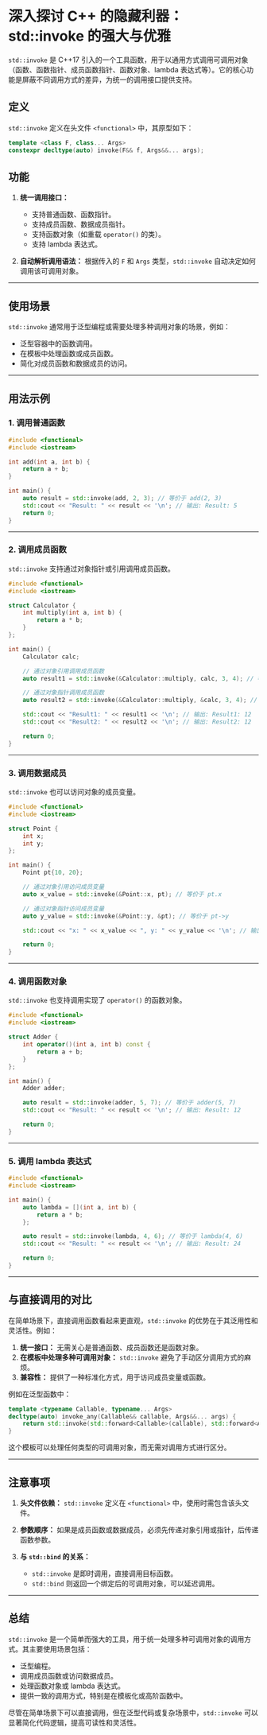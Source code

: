 # 深入探讨 C++ 的隐藏利器：std::invoke 的强大与优雅

`std::invoke` 是 C++17 引入的一个工具函数，用于以通用方式调用可调用对象（函数、函数指针、成员函数指针、函数对象、lambda 表达式等）。它的核心功能是屏蔽不同调用方式的差异，为统一的调用接口提供支持。

## **定义**
`std::invoke` 定义在头文件 `<functional>` 中，其原型如下：

```cpp
template <class F, class... Args>
constexpr decltype(auto) invoke(F&& f, Args&&... args);
```

## **功能**
1. **统一调用接口：** 
   - 支持普通函数、函数指针。
   - 支持成员函数、数据成员指针。
   - 支持函数对象（如重载 `operator()` 的类）。
   - 支持 lambda 表达式。
   
2. **自动解析调用语法：**
   根据传入的 `F` 和 `Args` 类型，`std::invoke` 自动决定如何调用该可调用对象。

---

## **使用场景**
`std::invoke` 通常用于泛型编程或需要处理多种调用对象的场景，例如：
- 泛型容器中的函数调用。
- 在模板中处理函数或成员函数。
- 简化对成员函数和数据成员的访问。

---

## **用法示例**

### **1. 调用普通函数**
```cpp
#include <functional>
#include <iostream>

int add(int a, int b) {
    return a + b;
}

int main() {
    auto result = std::invoke(add, 2, 3); // 等价于 add(2, 3)
    std::cout << "Result: " << result << '\n'; // 输出: Result: 5
    return 0;
}
```

---

### **2. 调用成员函数**
`std::invoke` 支持通过对象指针或引用调用成员函数。

```cpp
#include <functional>
#include <iostream>

struct Calculator {
    int multiply(int a, int b) {
        return a * b;
    }
};

int main() {
    Calculator calc;

    // 通过对象引用调用成员函数
    auto result1 = std::invoke(&Calculator::multiply, calc, 3, 4); // 等价于 calc.multiply(3, 4)

    // 通过对象指针调用成员函数
    auto result2 = std::invoke(&Calculator::multiply, &calc, 3, 4); // 等价于 calc->multiply(3, 4)

    std::cout << "Result1: " << result1 << '\n'; // 输出: Result1: 12
    std::cout << "Result2: " << result2 << '\n'; // 输出: Result2: 12

    return 0;
}
```

---

### **3. 调用数据成员**
`std::invoke` 也可以访问对象的成员变量。

```cpp
#include <functional>
#include <iostream>

struct Point {
    int x;
    int y;
};

int main() {
    Point pt{10, 20};

    // 通过对象引用访问成员变量
    auto x_value = std::invoke(&Point::x, pt); // 等价于 pt.x

    // 通过对象指针访问成员变量
    auto y_value = std::invoke(&Point::y, &pt); // 等价于 pt->y

    std::cout << "x: " << x_value << ", y: " << y_value << '\n'; // 输出: x: 10, y: 20

    return 0;
}
```

---

### **4. 调用函数对象**
`std::invoke` 也支持调用实现了 `operator()` 的函数对象。

```cpp
#include <functional>
#include <iostream>

struct Adder {
    int operator()(int a, int b) const {
        return a + b;
    }
};

int main() {
    Adder adder;

    auto result = std::invoke(adder, 5, 7); // 等价于 adder(5, 7)
    std::cout << "Result: " << result << '\n'; // 输出: Result: 12

    return 0;
}
```

---

### **5. 调用 lambda 表达式**
```cpp
#include <functional>
#include <iostream>

int main() {
    auto lambda = [](int a, int b) {
        return a * b;
    };

    auto result = std::invoke(lambda, 4, 6); // 等价于 lambda(4, 6)
    std::cout << "Result: " << result << '\n'; // 输出: Result: 24

    return 0;
}
```

---

## **与直接调用的对比**
在简单场景下，直接调用函数看起来更直观，`std::invoke` 的优势在于其泛用性和灵活性。例如：

1. **统一接口：** 无需关心是普通函数、成员函数还是函数对象。
2. **在模板中处理多种可调用对象：** `std::invoke` 避免了手动区分调用方式的麻烦。
3. **兼容性：** 提供了一种标准化方式，用于访问成员变量或函数。

例如在泛型函数中：
```cpp
template <typename Callable, typename... Args>
decltype(auto) invoke_any(Callable&& callable, Args&&... args) {
    return std::invoke(std::forward<Callable>(callable), std::forward<Args>(args)...);
}
```
这个模板可以处理任何类型的可调用对象，而无需对调用方式进行区分。

---

## **注意事项**
1. **头文件依赖：**
   `std::invoke` 定义在 `<functional>` 中，使用时需包含该头文件。

2. **参数顺序：**
   如果是成员函数或数据成员，必须先传递对象引用或指针，后传递函数参数。

3. **与 `std::bind` 的关系：**
   - `std::invoke` 是即时调用，直接调用目标函数。
   - `std::bind` 则返回一个绑定后的可调用对象，可以延迟调用。

---

## **总结**
`std::invoke` 是一个简单而强大的工具，用于统一处理多种可调用对象的调用方式。其主要使用场景包括：
- 泛型编程。
- 调用成员函数或访问数据成员。
- 处理函数对象或 lambda 表达式。
- 提供一致的调用方式，特别是在模板化或高阶函数中。

尽管在简单场景下可以直接调用，但在泛型代码或复杂场景中，`std::invoke` 可以显著简化代码逻辑，提高可读性和灵活性。